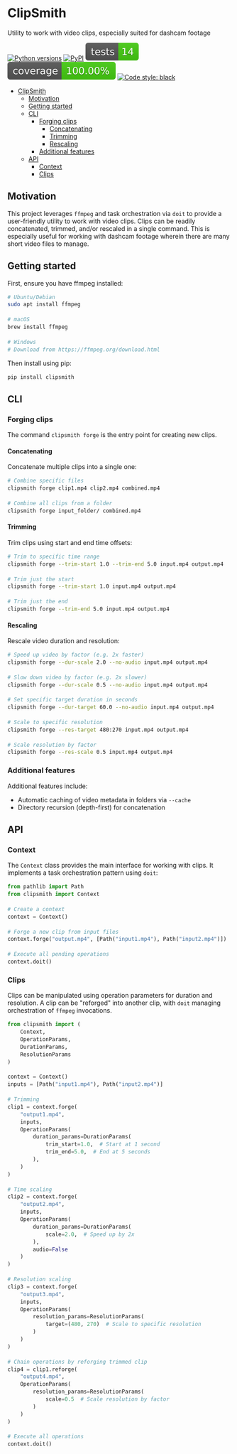 <!-- TODO: logo using glyphsynth -->

# ClipSmith
Utility to work with video clips, especially suited for dashcam footage

[![Python versions](https://img.shields.io/pypi/pyversions/clipsmith.svg)](https://pypi.org/project/clipsmith)
[![PyPI](https://img.shields.io/pypi/v/clipsmith?color=%2334D058&label=pypi%20package)](https://pypi.org/project/clipsmith)
[![Tests](./badges/tests.svg?dummy=8484744)]()
[![Coverage](./badges/cov.svg?dummy=8484744)]()
[![Code style: black](https://img.shields.io/badge/code%20style-black-000000.svg)](https://github.com/psf/black)

- [ClipSmith](#clipsmith)
  - [Motivation](#motivation)
  - [Getting started](#getting-started)
  - [CLI](#cli)
    - [Forging clips](#forging-clips)
      - [Concatenating](#concatenating)
      - [Trimming](#trimming)
      - [Rescaling](#rescaling)
    - [Additional features](#additional-features)
  - [API](#api)
    - [Context](#context)
    - [Clips](#clips)

## Motivation

This project leverages `ffmpeg` and task orchestration via `doit` to provide a user-friendly utility to work with video clips. Clips can be readily concatenated, trimmed, and/or rescaled in a single command. This is especially useful for working with dashcam footage wherein there are many short video files to manage.

## Getting started

First, ensure you have ffmpeg installed:

```bash
# Ubuntu/Debian
sudo apt install ffmpeg

# macOS
brew install ffmpeg

# Windows
# Download from https://ffmpeg.org/download.html
```

Then install using pip:

```bash
pip install clipsmith
```

## CLI

### Forging clips

The command `clipsmith forge` is the entry point for creating new clips.

<!-- include doc/cli/forge.md -->

<!-- include end -->

#### Concatenating

Concatenate multiple clips into a single one:

```bash
# Combine specific files
clipsmith forge clip1.mp4 clip2.mp4 combined.mp4

# Combine all clips from a folder
clipsmith forge input_folder/ combined.mp4
```

#### Trimming

Trim clips using start and end time offsets:

```bash
# Trim to specific time range
clipsmith forge --trim-start 1.0 --trim-end 5.0 input.mp4 output.mp4

# Trim just the start
clipsmith forge --trim-start 1.0 input.mp4 output.mp4

# Trim just the end
clipsmith forge --trim-end 5.0 input.mp4 output.mp4
```

#### Rescaling

Rescale video duration and resolution:

```bash
# Speed up video by factor (e.g. 2x faster)
clipsmith forge --dur-scale 2.0 --no-audio input.mp4 output.mp4

# Slow down video by factor (e.g. 2x slower)
clipsmith forge --dur-scale 0.5 --no-audio input.mp4 output.mp4

# Set specific target duration in seconds
clipsmith forge --dur-target 60.0 --no-audio input.mp4 output.mp4

# Scale to specific resolution
clipsmith forge --res-target 480:270 input.mp4 output.mp4

# Scale resolution by factor
clipsmith forge --res-scale 0.5 input.mp4 output.mp4
```

<!-- TODO:
### Clip playbooks
-->

### Additional features

Additional features include:
- Automatic caching of video metadata in folders via `--cache`
- Directory recursion (depth-first) for concatenation

## API

### Context

The `Context` class provides the main interface for working with clips. It implements a task orchestration pattern using `doit`:

```python
from pathlib import Path
from clipsmith import Context

# Create a context
context = Context()

# Forge a new clip from input files
context.forge("output.mp4", [Path("input1.mp4"), Path("input2.mp4")])

# Execute all pending operations
context.doit()
```

### Clips

Clips can be manipulated using operation parameters for duration and resolution. A clip can be "reforged" into another clip, with `doit` managing orchestration of `ffmpeg` invocations.

```python
from clipsmith import (
    Context, 
    OperationParams,
    DurationParams,
    ResolutionParams
)

context = Context()
inputs = [Path("input1.mp4"), Path("input2.mp4")]

# Trimming
clip1 = context.forge(
    "output1.mp4",
    inputs,
    OperationParams(
        duration_params=DurationParams(
            trim_start=1.0,  # Start at 1 second
            trim_end=5.0,  # End at 5 seconds
        ),
    )
)

# Time scaling
clip2 = context.forge(
    "output2.mp4",
    inputs,
    OperationParams(
        duration_params=DurationParams(
            scale=2.0,  # Speed up by 2x
        ),
        audio=False
    )
)

# Resolution scaling
clip3 = context.forge(
    "output3.mp4", 
    inputs,
    OperationParams(
        resolution_params=ResolutionParams(
            target=(480, 270)  # Scale to specific resolution
        )
    )
)

# Chain operations by reforging trimmed clip
clip4 = clip1.reforge(
    "output4.mp4",
    OperationParams(
        resolution_params=ResolutionParams(
            scale=0.5  # Scale resolution by factor
        )
    )
)

# Execute all operations
context.doit()
```
